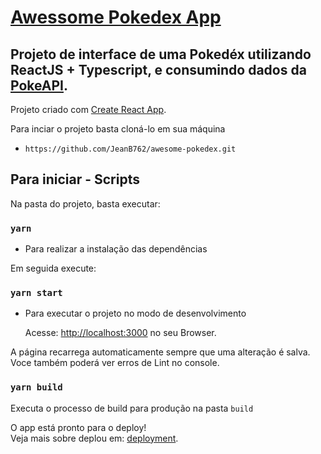 # [Awessome Pokedex App](https://awessome-pokedex.netlify.app/)

## Projeto de interface de uma Pokedéx utilizando ReactJS + Typescript, e consumindo dados da [PokeAPI](https://pokeapi.co/).

Projeto criado com [Create React App](https://github.com/facebook/create-react-app).

Para inciar o projeto basta cloná-lo em sua máquina

- `https://github.com/JeanB762/awesome-pokedex.git`

## Para iniciar - Scripts

Na pasta do projeto, basta executar:

### `yarn`

- Para realizar a instalação das dependências

Em seguida execute:

### `yarn start`

- Para executar o projeto no modo de desenvolvimento

  Acesse: [http://localhost:3000](http://localhost:3000) no seu Browser.

A página recarrega automaticamente sempre que uma alteração é salva.\
Voce também poderá ver erros de Lint no console.

### `yarn build`

Executa o processo de build para produção na pasta `build`

O app está pronto para o deploy!\
Veja mais sobre deplou em: [deployment](https://facebook.github.io/create-react-app/docs/deployment).

